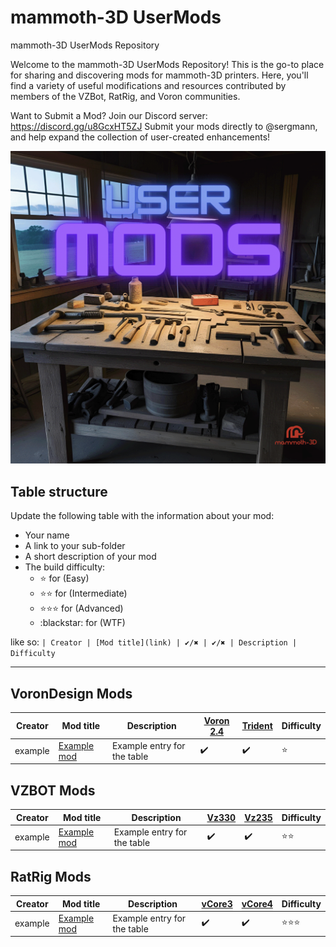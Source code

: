 # mammoth-3D UserMods
 mammoth-3D UserMods Repository

Welcome to the mammoth-3D UserMods Repository! This is the go-to place for sharing and discovering mods for mammoth-3D printers. Here, you'll find a variety of useful modifications and resources contributed by members of the VZBot, RatRig, and Voron communities.

Want to Submit a Mod?
Join our Discord server: https://discord.gg/u8GcxHT5ZJ
Submit your mods directly to @sergmann, and help expand the collection of user-created enhancements!

![mammoth-3D UserMods](https://github.com/mammoth-3D/mammoth-3D-UserMods/blob/main/images/usermods.png)

## Table structure

Update the following table with the information about your mod:
- Your name
- A link to your sub-folder
- A short description of your mod
- The build difficulty:
  - :star: for (Easy)
  - :star::star: for (Intermediate)
  - :star::star::star: for (Advanced)
  - :blackstar: for (WTF)

like so:
`
| Creator | [Mod title](link) | ✔️/✖️ | ✔️/✖️ | Description | Difficulty `

---

## VoronDesign Mods

| Creator | Mod title | Description | [Voron 2.4](https://github.com/VoronDesign/Voron-2) | [Trident](https://github.com/VoronDesign/Voron-Trident) | Difficulty
| --- | --- | --- | --- | --- | --- |
| example    | [Example mod](./creator_here/mod_folder_name)| Example entry for the table | ✔️ | ✔️ | :star: |

## VZBOT Mods

| Creator | Mod title | Description | [Vz330](https://github.com/VzBoT3D/VzBoT-Vz330) | [Vz235](https://github.com/VzBoT3D/VzBoT-Vz235) | Difficulty
| --- | --- | --- | --- | --- | --- |
| example    | [Example mod](./creator_here/mod_folder_name)| Example entry for the table | ✔️ | ✔️ | :star::star: |

## RatRig Mods

| Creator | Mod title | Description | [vCore3](https://github.com/Rat-Rig/V-core-3) | [vCore4](https://github.com/Rat-Rig) | Difficulty
| --- | --- | --- | --- | --- | --- |
| example    | [Example mod](./creator_here/mod_folder_name)| Example entry for the table | ✔️ | ✔️ | :star::star::star: |